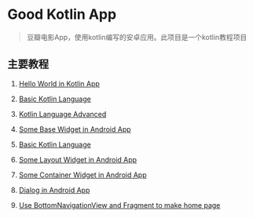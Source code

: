 # Good Kotlin App

> 
> 豆瓣电影App，使用kotlin编写的安卓应用。此项目是一个kotlin教程项目

## 主要教程

1. [Hello World in Kotlin App](./docs/hello_world.md)

2. [Basic Kotlin Language](./docs/02_kotlin_basic.md)

3. [Kotlin Language Advanced](./docs/03_kotlin_advanced.md)

4. [Some Base Widget in Android App](./docs/04_widget_base.md)

5. [Basic Kotlin Language](./docs/05_widget_layout.md)

6. [Some Layout Widget in Android App](./docs/06_widget_container.md)

7. [Some Container Widget in Android App](./docs/07_widget_custom.md)

8. [Dialog in Android App](./docs/08_widget_dialog.md)

9. [Use BottomNavigationView and Fragment to make home page](./docs/09_bottom_navigation.md)
